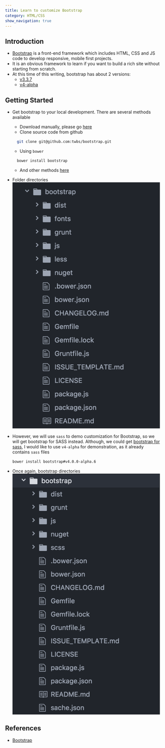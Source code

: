 ```yaml
---
title: Learn to customize Bootstrap
category: HTML/CSS
show_navigation: true
---
```


## Introduction

- [Bootstrap](http://getbootstrap.com/) is a front-end framework which includes HTML, CSS and JS code to develop
responsive, mobile first projects.
- It is an obvious framework to learn if you want to build a rich site without starting
from scratch.
- At this time of this writing, bootstrap has about 2 versions:
  - [v3.3.7](http://getbootstrap.com/)
  - [v4-alpha](https://v4-alpha.getbootstrap.com/)

## Getting Started

- Get bootstrap to your local development. There are several methods available
  + Download manually, please go [here](http://getbootstrap.com/getting-started/#download)
  + Clone source code from github

  ```sh
    git clone git@github.com:twbs/bootstrap.git
  ```

  + Using `bower`

  ```sh
    bower install bootstrap
  ```

  + And other methods [here](http://getbootstrap.com/getting-started/#download-npm)

- Folder directories
  ![Bootstrap Directories](/assets/images/bootstrap_directories.png)

- However, we will use `sass` to demo customization for Bootstrap, so we will get
bootstrap for SASS instead. Although, we could get [bootstrap for sass](https://github.com/twbs/bootstrap-sass),
I would like to use `v4-alpha` for demonstration, as it already contains `sass` files

  ```sh
  bower install bootstrap#v4.0.0-alpha.6
  ```

- Once again, bootstrap directories
  ![Bootstrap Directories](/assets/images/bootstrap_directories_4_alpha.png)

## References

- [Bootstrap](http://getbootstrap.com/)
